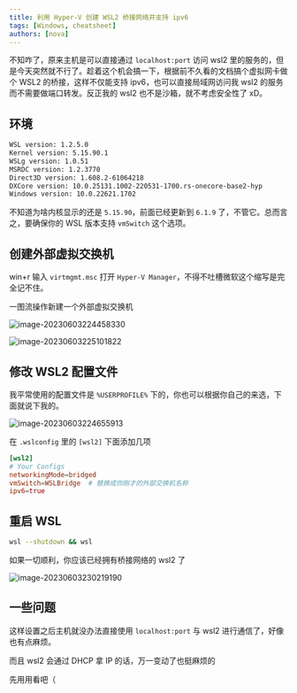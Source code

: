 ```yaml
---
title: 利用 Hyper-V 创建 WSL2 桥接网络并支持 ipv6
tags: [Windows, cheatsheet]
authors: [nova]
---
```


不知咋了，原来主机是可以直接通过 `localhost:port` 访问 wsl2 里的服务的，但是今天突然就不行了。趁着这个机会搞一下，根据前不久看的文档搞个虚拟网卡做个 WSL2 的桥接，这样不仅能支持 ipv6，也可以直接局域网访问我 wsl2 的服务而不需要做端口转发。反正我的 wsl2 也不是沙箱，就不考虑安全性了 xD。

<!--truncate-->

## 环境

```bash
WSL version: 1.2.5.0
Kernel version: 5.15.90.1
WSLg version: 1.0.51
MSRDC version: 1.2.3770
Direct3D version: 1.608.2-61064218
DXCore version: 10.0.25131.1002-220531-1700.rs-onecore-base2-hyp
Windows version: 10.0.22621.1702
```

不知道为啥内核显示的还是 `5.15.90`，前面已经更新到 `6.1.9` 了，不管它。总而言之，要确保你的 WSL 版本支持 `vmSwitch` 这个选项。

## 创建外部虚拟交换机

win+r 输入 `virtmgmt.msc` 打开 `Hyper-V Manager`，不得不吐槽微软这个缩写是完全记不住。

一图流操作新建一个外部虚拟交换机

![image-20230603224458330](https://oss.nova.gal/img/image-20230603224458330.png)

![image-20230603225101822](https://oss.nova.gal/img/image-20230603225101822.png)

## 修改 WSL2 配置文件

我平常使用的配置文件是 `%USERPROFILE%` 下的，你也可以根据你自己的来选，下面就说下我的。

![image-20230603224655913](https://oss.nova.gal/img/image-20230603224655913.png)

在 `.wslconfig` 里的 `[wsl2]` 下面添加几项

```toml
[wsl2]
# Your Configs
networkingMode=bridged
vmSwitch=WSLBridge  # 替换成你刚才的外部交换机名称
ipv6=true
```

## 重启 WSL

```bash
wsl --shutdown && wsl
```

如果一切顺利，你应该已经拥有桥接网络的 wsl2 了

![image-20230603230219190](https://oss.nova.gal/img/image-20230603230219190.png)

## 一些问题

这样设置之后主机就没办法直接使用 `localhost:port` 与 wsl2 进行通信了，好像也有点麻烦。

而且 wsl2 会通过 DHCP 拿 IP 的话，万一变动了也挺麻烦的

先用用看吧（
